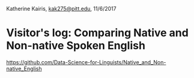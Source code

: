 Katherine Kairis, kak275@pitt.edu, 11/6/2017
# Visitor's log: Comparing Native and Non-native Spoken English
https://github.com/Data-Science-for-Linguists/Native_and_Non-native_English
